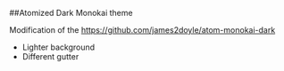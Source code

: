 ##Atomized Dark Monokai theme




Modification of the https://github.com/james2doyle/atom-monokai-dark

- Lighter background
- Different gutter
  